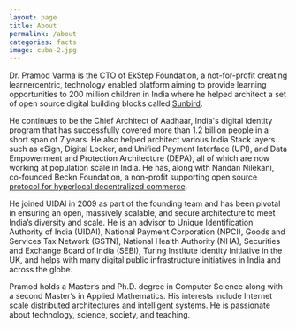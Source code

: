 ```yaml
---
layout: page
title: About
permalink: /about
categories: facts
image: cuba-2.jpg
---
```


Dr. Pramod Varma is the CTO of EkStep Foundation, a not-for-profit creating learnercentric,
technology enabled platform aiming to provide learning opportunities to 200
million children in India where he helped architect a set of open source digital building 
blocks called [Sunbird](https://sunbird.org). 

He continues to be the Chief Architect of Aadhaar,
India's digital identity program that has successfully covered more than 1.2 billion
people in a short span of 7 years. He also helped architect various India Stack layers such
as eSign, Digital Locker, and Unified Payment Interface (UPI), and Data Empowerment
and Protection Architecture (DEPA), all of which are now working at population scale in
India. He has, along with Nandan Nilekani, co-founded Beckn Foundation, a non-profit supporting
open source [protocol for hyperlocal decentralized commerce](https://becknprotocol.io/).

He joined UIDAI in 2009 as part of the founding team and has been pivotal in ensuring
an open, massively scalable, and secure architecture to meet India’s diversity and scale.
He is an advisor to Unique Identification Authority of India (UIDAI), National Payment
Corporation (NPCI), Goods and Services Tax Network (GSTN), National Health
Authority (NHA), Securities and Exchange Board of India (SEBI), Turing Institute
Identity Initiative in the UK, and helps with many digital public infrastructure initiatives
in India and across the globe.

Pramod holds a Master’s and Ph.D. degree in Computer Science along with a second
Master’s in Applied Mathematics. His interests include Internet scale distributed
architectures and intelligent systems. He is passionate about technology, science,
society, and teaching.